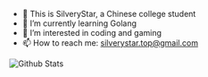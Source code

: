 - 👋 This is SilveryStar, a Chinese college student
- 🌱 I’m currently learning Golang
- 👀 I’m interested in coding and gaming
- 📫 How to reach me: silverystar.top@gmail.com

![Github Stats](https://github-readme-stats.vercel.app/api?username=SilveryStar&show_icons=true)
